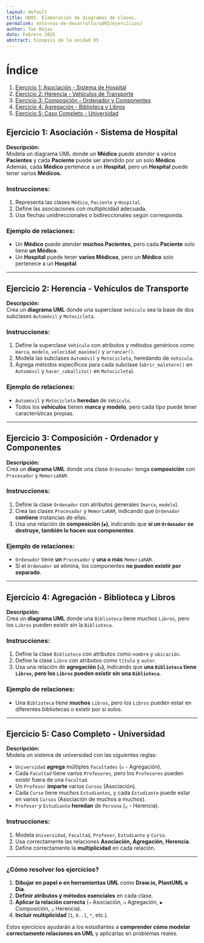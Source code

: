 ```yaml
---
layout: default
title: UD05. Elaboración de diagramas de clases.
permalink: entornos-de-desarrollo/ud05/ejercicios/
author: Teo Rojas
date: Febrero 2025
abstract: Sinopsis de la unidad 05
---
```


# Índice

1. [Ejercicio 1: Asociación - Sistema de Hospital](#1-ejercicio-1-asociacion-sistema-de-hospital)  
2. [Ejercicio 2: Herencia - Vehículos de Transporte](#2-ejercicio-2-herencia-vehiculos-de-transporte)  
3. [Ejercicio 3: Composición - Ordenador y Componentes](#3-ejercicio-3-composicion-ordenador-y-componentes)  
4. [Ejercicio 4: Agregación - Biblioteca y Libros](#4-ejercicio-4-agregacion-biblioteca-y-libros)  
5. [Ejercicio 5: Caso Completo - Universidad](#5-ejercicio-5-caso-completo-universidad)  


## **Ejercicio 1: Asociación - Sistema de Hospital**
**Descripción:**  
Modela un diagrama UML donde un **Médico** puede atender a varios **Pacientes** y cada **Paciente** puede ser atendido por un solo **Médico**. Además, cada **Médico** pertenece a un **Hospital**, pero un **Hospital** puede tener varios **Médicos**.  

### **Instrucciones:**  
1. Representa las clases `Médico`, `Paciente` y `Hospital`.  
2. Define las asociaciones con multiplicidad adecuada.  
3. Usa flechas unidireccionales o bidireccionales según corresponda.  

### **Ejemplo de relaciones:**  
- Un **Médico** puede atender **muchos Pacientes**, pero cada **Paciente** solo tiene **un Médico**.  
- Un **Hospital** puede tener **varios Médicos**, pero un **Médico** solo pertenece a un **Hospital**.  

---

## **Ejercicio 2: Herencia - Vehículos de Transporte**  
**Descripción:**  
Crea un **diagrama UML** donde una superclase `Vehículo` sea la base de dos subclases `Automóvil` y `Motocicleta`.  

### **Instrucciones:**  
1. Define la superclase `Vehículo` con atributos y métodos genéricos como `marca`, `modelo`, `velocidad_maxima()` y `arrancar()`.  
2. Modela las subclases `Automóvil` y `Motocicleta`, heredando de `Vehículo`.  
3. Agrega métodos específicos para cada subclase (`abrir_maletero()` en `Automóvil` y `hacer_caballito()` en `Motocicleta`).  

### **Ejemplo de relaciones:**  
- `Automóvil` y `Motocicleta` **heredan** de `Vehículo`.  
- Todos los **vehículos** tienen **marca y modelo**, pero cada tipo puede tener características propias.  

---

## **Ejercicio 3: Composición - Ordenador y Componentes**  
**Descripción:**  
Crea un **diagrama UML** donde una clase `Ordenador` tenga **composición** con `Procesador` y `MemoriaRAM`.  

### **Instrucciones:**  
1. Define la clase `Ordenador` con atributos generales (`marca`, `modelo`).  
2. Crea las clases `Procesador` y `MemoriaRAM`, indicando que `Ordenador` **contiene** instancias de ellas.  
3. Usa una relación de **composición (`◆`)**, indicando que **si un `Ordenador` se destruye, también lo hacen sus componentes**.  

### **Ejemplo de relaciones:**  
- `Ordenador` tiene **un** `Procesador` y **una o más** `MemoriaRAM`.  
- Si el `Ordenador` se elimina, los componentes **no pueden existir por separado**.  

---

## **Ejercicio 4: Agregación - Biblioteca y Libros**  
**Descripción:**  
Crea un **diagrama UML** donde una `Biblioteca` tiene muchos `Libros`, pero los `Libros` pueden existir sin la `Biblioteca`.  

### **Instrucciones:**  
1. Define la clase `Biblioteca` con atributos como `nombre` y `ubicación`.  
2. Define la clase `Libro` con atributos como `título` y `autor`.  
3. Usa una relación de **agregación (`◇`)**, indicando que **una `Biblioteca` tiene `Libros`, pero los `Libros` pueden existir sin una `Biblioteca`**.  

### **Ejemplo de relaciones:**  
- Una `Biblioteca` tiene **muchos** `Libros`, pero los `Libros` pueden estar en diferentes bibliotecas o existir por sí solos.  

---

## **Ejercicio 5: Caso Completo - Universidad**  
**Descripción:**  
Modela un sistema de universidad con las siguientes reglas:  
- `Universidad` **agrega** múltiples `Facultades` (`◇` - Agregación).  
- Cada `Facultad` tiene varios `Profesores`, pero los `Profesores` pueden existir fuera de una `Facultad`.  
- Un `Profesor` **imparte** varios `Cursos` (Asociación).  
- Cada `Curso` tiene muchos `Estudiantes`, y cada `Estudiante` puede estar en varios `Cursos` (Asociación de muchos a muchos).  
- `Profesor` y `Estudiante` **heredan** de `Persona` (`△` - Herencia).  

### **Instrucciones:**  
1. Modela `Universidad`, `Facultad`, `Profesor`, `Estudiante` y `Curso`.  
2. Usa correctamente las relaciones **Asociación, Agregación, Herencia**.  
3. Define correctamente la **multiplicidad** en cada relación.  

---

### **¿Cómo resolver los ejercicios?**  
1. **Dibujar en papel o en herramientas UML** como **Draw.io, PlantUML o Dia**.  
2. **Definir atributos y métodos esenciales** en cada clase.  
3. **Aplicar la relación correcta** (`→` Asociación, `◇` Agregación, `◆` Composición, `△` Herencia).  
4. **Incluir multiplicidad** (`1`, `0..1`, `*`, etc.).  

Estos ejercicios ayudarán a los estudiantes a **comprender cómo modelar correctamente relaciones en UML** y aplicarlas en problemas reales.  
